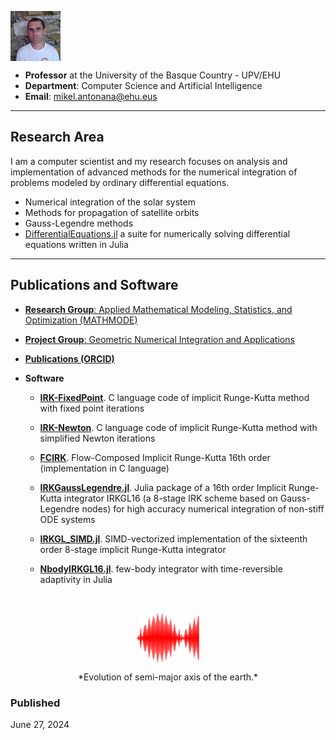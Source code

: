 

<p float="left">
<img src="/images/argazkia.jpg" data-canonical-src="/images/argazkia.jpg" align="middle" width="80" height="80" />
</p>

- **Professor** at the University of the Basque Country - UPV/EHU
- **Department**: Computer Science and Artificial Intelligence
- **Email**: mikel.antonana@ehu.eus 



---

## Research Area



I am a computer scientist and my research  focuses on analysis and implementation of advanced methods for the numerical integration of problems modeled by ordinary differential equations.

- Numerical integration of the solar system
- Methods for propagation of satellite orbits
- Gauss-Legendre methods
- [DifferentialEquations.jl](https://github.com/SciML/DifferentialEquations.jl) a suite for numerically solving differential equations written in Julia



---
##  Publications and Software


- [**Research Group**:  Applied Mathematical Modeling, Statistics, and Optimization (MATHMODE) ](https://www.mathmode.science/)
- [**Project Group**:  Geometric Numerical Integration and Applications ](http://www.gicas.uji.es/)
- [**Publications (ORCID)**](https://orcid.org/0000-0002-7321-8882)
- **Software**

    - [**IRK-FixedPoint**](https://github.com/mikelehu/IRK-FixedPoint). C language code of implicit Runge-Kutta method with fixed point iterations
    - [**IRK-Newton**](https://github.com/mikelehu/IRK-Newton). C language code of implicit Runge-Kutta method with  simplified Newton iterations

    - [**FCIRK**](https://github.com/mikelehu/FCIRK). Flow-Composed Implicit Runge-Kutta 16th order (implementation in C language) 
    - [**IRKGaussLegendre.jl**](https://github.com/SciML/IRKGaussLegendre.jl). Julia package of a 16th order Implicit Runge-Kutta integrator IRKGL16 (a 8-stage IRK scheme based on Gauss-Legendre nodes) for high accuracy numerical integration of non-stiff ODE systems
    - [**IRKGL_SIMD.jl**](https://github.com/mikelehu/IRKGL_SIMD.jl). SIMD-vectorized implementation of the sixteenth order 8-stage implicit Runge-Kutta integrator
    - [**NbodyIRKGL16.jl**](https://github.com/mikelehu/NbodyIRKGL16.jl). few-body integrator with time-reversible adaptivity in Julia


&nbsp;


<p align="center">
<img src="/images/11-Semi-Axis-Earth.png" data-canonical-src="/images/11-Semi-Axis-Earth.png" align="middle" width="100" height="80" />
</p>
<p align="center">
*Evolution of semi-major axis of the earth.*
</p>


### Published

June 27, 2024